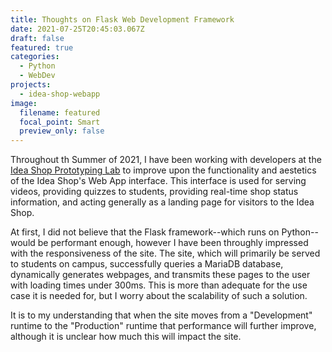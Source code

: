 ```yaml
---
title: Thoughts on Flask Web Development Framework
date: 2021-07-25T20:45:03.067Z
draft: false
featured: true
categories:
  - Python
  - WebDev
projects:
  - idea-shop-webapp
image:
  filename: featured
  focal_point: Smart
  preview_only: false
---
```

Throughout th Summer of 2021, I have been working with developers at the [Idea Shop Prototyping Lab](https://ideashop.iit.edu/) to improve upon the functionality and aestetics of the Idea Shop's Web App interface. This interface is used for serving videos, providing quizzes to students, providing real-time shop status information, and acting generally as a landing page for visitors to the Idea Shop.

At first, I did not believe that the Flask framework--which runs on Python--would be performant enough, however I have been throughly impressed with the responsiveness of the site. The site, which will primarily be served to students on campus, successfully queries a MariaDB database, dynamically generates webpages, and transmits these pages to the user with loading times under 300ms. This is more than adequate for the use case it is needed for, but I worry about the scalability of such a solution.

It is to my understanding that when the site moves from a "Development" runtime to the "Production" runtime that performance will further improve, although it is unclear how much this will impact the site. 